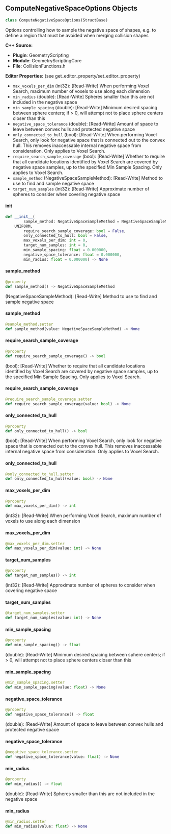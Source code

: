 ## ComputeNegativeSpaceOptions Objects

```python
class ComputeNegativeSpaceOptions(StructBase)
```

Options controlling how to sample the negative space of shapes, e.g. to define a region that must be avoided when merging collision shapes

**C++ Source:**

- **Plugin**: GeometryScripting
- **Module**: GeometryScriptingCore
- **File**: CollisionFunctions.h

**Editor Properties:** (see get_editor_property/set_editor_property)

- ``max_voxels_per_dim`` (int32):  [Read-Write] When performing Voxel Search, maximum number of voxels to use along each dimension
- ``min_radius`` (double):  [Read-Write] Spheres smaller than this are not included in the negative space
- ``min_sample_spacing`` (double):  [Read-Write] Minimum desired spacing between sphere centers; if > 0, will attempt not to place sphere centers closer than this
- ``negative_space_tolerance`` (double):  [Read-Write] Amount of space to leave between convex hulls and protected negative space
- ``only_connected_to_hull`` (bool):  [Read-Write] When performing Voxel Search, only look for negative space that is connected out to the convex hull. This removes inaccessable internal negative space from consideration. Only applies to Voxel Search.
- ``require_search_sample_coverage`` (bool):  [Read-Write] Whether to require that all candidate locations identified by Voxel Search are covered by negative space samples, up to the specified Min Sample Spacing. Only applies to Voxel Search.
- ``sample_method`` (NegativeSpaceSampleMethod):  [Read-Write] Method to use to find and sample negative space
- ``target_num_samples`` (int32):  [Read-Write] Approximate number of spheres to consider when covering negative space

<a id="unreal.ComputeNegativeSpaceOptions.__init__"></a>

#### __init__

```python
def __init__(
        sample_method: NegativeSpaceSampleMethod = NegativeSpaceSampleMethod.
    UNIFORM,
        require_search_sample_coverage: bool = False,
        only_connected_to_hull: bool = False,
        max_voxels_per_dim: int = 0,
        target_num_samples: int = 0,
        min_sample_spacing: float = 0.000000,
        negative_space_tolerance: float = 0.000000,
        min_radius: float = 0.000000) -> None
```

<a id="unreal.ComputeNegativeSpaceOptions.sample_method"></a>

#### sample_method

```python
@property
def sample_method() -> NegativeSpaceSampleMethod
```

(NegativeSpaceSampleMethod):  [Read-Write] Method to use to find and sample negative space

<a id="unreal.ComputeNegativeSpaceOptions.sample_method"></a>

#### sample_method

```python
@sample_method.setter
def sample_method(value: NegativeSpaceSampleMethod) -> None
```

<a id="unreal.ComputeNegativeSpaceOptions.require_search_sample_coverage"></a>

#### require_search_sample_coverage

```python
@property
def require_search_sample_coverage() -> bool
```

(bool):  [Read-Write] Whether to require that all candidate locations identified by Voxel Search are covered by negative space samples, up to the specified Min Sample Spacing. Only applies to Voxel Search.

<a id="unreal.ComputeNegativeSpaceOptions.require_search_sample_coverage"></a>

#### require_search_sample_coverage

```python
@require_search_sample_coverage.setter
def require_search_sample_coverage(value: bool) -> None
```

<a id="unreal.ComputeNegativeSpaceOptions.only_connected_to_hull"></a>

#### only_connected_to_hull

```python
@property
def only_connected_to_hull() -> bool
```

(bool):  [Read-Write] When performing Voxel Search, only look for negative space that is connected out to the convex hull. This removes inaccessable internal negative space from consideration. Only applies to Voxel Search.

<a id="unreal.ComputeNegativeSpaceOptions.only_connected_to_hull"></a>

#### only_connected_to_hull

```python
@only_connected_to_hull.setter
def only_connected_to_hull(value: bool) -> None
```

<a id="unreal.ComputeNegativeSpaceOptions.max_voxels_per_dim"></a>

#### max_voxels_per_dim

```python
@property
def max_voxels_per_dim() -> int
```

(int32):  [Read-Write] When performing Voxel Search, maximum number of voxels to use along each dimension

<a id="unreal.ComputeNegativeSpaceOptions.max_voxels_per_dim"></a>

#### max_voxels_per_dim

```python
@max_voxels_per_dim.setter
def max_voxels_per_dim(value: int) -> None
```

<a id="unreal.ComputeNegativeSpaceOptions.target_num_samples"></a>

#### target_num_samples

```python
@property
def target_num_samples() -> int
```

(int32):  [Read-Write] Approximate number of spheres to consider when covering negative space

<a id="unreal.ComputeNegativeSpaceOptions.target_num_samples"></a>

#### target_num_samples

```python
@target_num_samples.setter
def target_num_samples(value: int) -> None
```

<a id="unreal.ComputeNegativeSpaceOptions.min_sample_spacing"></a>

#### min_sample_spacing

```python
@property
def min_sample_spacing() -> float
```

(double):  [Read-Write] Minimum desired spacing between sphere centers; if > 0, will attempt not to place sphere centers closer than this

<a id="unreal.ComputeNegativeSpaceOptions.min_sample_spacing"></a>

#### min_sample_spacing

```python
@min_sample_spacing.setter
def min_sample_spacing(value: float) -> None
```

<a id="unreal.ComputeNegativeSpaceOptions.negative_space_tolerance"></a>

#### negative_space_tolerance

```python
@property
def negative_space_tolerance() -> float
```

(double):  [Read-Write] Amount of space to leave between convex hulls and protected negative space

<a id="unreal.ComputeNegativeSpaceOptions.negative_space_tolerance"></a>

#### negative_space_tolerance

```python
@negative_space_tolerance.setter
def negative_space_tolerance(value: float) -> None
```

<a id="unreal.ComputeNegativeSpaceOptions.min_radius"></a>

#### min_radius

```python
@property
def min_radius() -> float
```

(double):  [Read-Write] Spheres smaller than this are not included in the negative space

<a id="unreal.ComputeNegativeSpaceOptions.min_radius"></a>

#### min_radius

```python
@min_radius.setter
def min_radius(value: float) -> None
```

<a id="unreal.NavigableConvexDecompositionOptions"></a>
